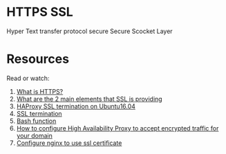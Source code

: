 # HTTPS SSL
Hyper Text transfer protocol secure Secure Scocket Layer

# Resources
Read or watch:
1. [What is HTTPS?](https://alx-intranet.hbtn.io/rltoken/XT1BAiBL3Jpq1bn1q6IYXQ)
2. [What are the 2 main elements that SSL is providing](https://alx-intranet.hbtn.io/rltoken/STj5WkAPACBxOvwB77Ycrw)
3. [HAProxy SSL termination on Ubuntu16.04](https://alx-intranet.hbtn.io/rltoken/mJNlqZkTBxIxM2bpDK_VoA)
4. [SSL termination](https://alx-intranet.hbtn.io/rltoken/CKUICfppIWI6UC0coEMB8g)
5. [Bash function](https://alx-intranet.hbtn.io/rltoken/zPjZ7-eSSQsLFsGA16C1HQ)
6. [How to configure High Availability Proxy to accept encrypted traffic for your domain](https://www.digitalocean.com/community/tutorials/how-to-implement-ssl-termination-with-haproxy-on-ubuntu-14-04)
7. [Configure nginx to use ssl certificate](https://www.digicert.com/kb/csr-ssl-installation/nginx-openssl.htm)